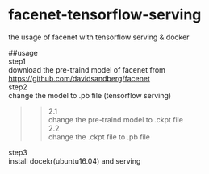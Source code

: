 # facenet-tensorflow-serving
the usage of facenet with tensorflow serving & docker<br> 

##usage<br> 
step1<br> 
download the pre-traind model of facenet from https://github.com/davidsandberg/facenet<br> 
step2<br> 
change the model to .pb file (tensorflow serving)<br> 
>>2.1<br> 
>>change the pre-traind model to .ckpt file <br> 
>>2.2<br> 
>>change the .ckpt file to .pb file<br> 

step3<br>
install docekr(ubuntu16.04) and serving<br>
